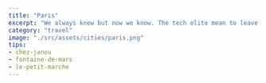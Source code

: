 ```yaml
---
title: "Paris"
excerpt: "We always knew but now we know. The tech elite mean to leave us all behind."
category: "travel"
image: "./src/assets/cities/paris.png"
tips:
- chez-janou
- fontaine-de-mars
- le-petit-marche
---
```




